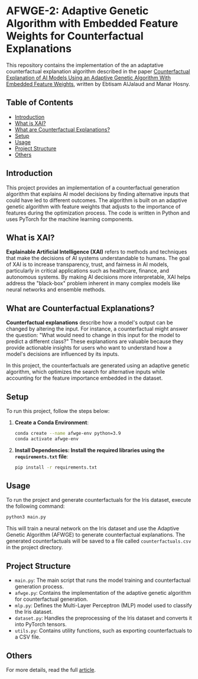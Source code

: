 # AFWGE-2: Adaptive Genetic Algorithm with Embedded Feature Weights for Counterfactual Explanations

This repository contains the implementation of the an adaptative counterfactual explanation algorithm described in the paper [Counterfactual Explanation of AI Models Using an Adaptive Genetic Algorithm With Embedded Feature Weights](https://ieeexplore.ieee.org/document/10536083), written by Ebtisam AlJalaud and Manar Hosny.

## Table of Contents
- [Introduction](#introduction)
- [What is XAI?](#what-is-xai)
- [What are Counterfactual Explanations?](#what-are-counterfactual-explanations)
- [Setup](#setup)
- [Usage](#usage)
- [Project Structure](#project-structure)
- [Others](#others)
## Introduction

This project provides an implementation of a counterfactual generation algorithm that explains AI model decisions by finding alternative inputs that could have led to different outcomes. The algorithm is built on an adaptive genetic algorithm with feature weights that adjusts to the importance of features during the optimization process. The code is written in Python and uses PyTorch for the machine learning components.

## What is XAI?

**Explainable Artificial Intelligence (XAI)** refers to methods and techniques that make the decisions of AI systems understandable to humans. The goal of XAI is to increase transparency, trust, and fairness in AI models, particularly in critical applications such as healthcare, finance, and autonomous systems. By making AI decisions more interpretable, XAI helps address the "black-box" problem inherent in many complex models like neural networks and ensemble methods.

## What are Counterfactual Explanations?

**Counterfactual explanations** describe how a model's output can be changed by altering the input. For instance, a counterfactual might answer the question: "What would need to change in this input for the model to predict a different class?" These explanations are valuable because they provide actionable insights for users who want to understand how a model's decisions are influenced by its inputs.

In this project, the counterfactuals are generated using an adaptive genetic algorithm, which optimizes the search for alternative inputs while accounting for the feature importance embedded in the dataset.

## Setup

To run this project, follow the steps below:

1. **Create a Conda Environment**:
   ```bash
   conda create --name afwge-env python=3.9
   conda activate afwge-env
   ```
2. **Install Dependencies: Install the required libraries using the `requirements.txt` file**:
   ```bash
   pip install -r requirements.txt

## Usage

To run the project and generate counterfactuals for the Iris dataset, execute the following command:
  ```bash
  python3 main.py
  ```
This will train a neural network on the Iris dataset and use the Adaptive Genetic Algorithm (AFWGE) to generate counterfactual explanations. The generated counterfactuals will be saved to a file called `counterfactuals.csv` in the project directory.

## Project Structure
- `main.py`: The main script that runs the model training and counterfactual generation process.
- `afwge.py`: Contains the implementation of the adaptive genetic algorithm for counterfactual generation.
- `mlp.py`: Defines the Multi-Layer Perceptron (MLP) model used to classify the Iris dataset.
- `dataset.py`: Handles the preprocessing of the Iris dataset and converts it into PyTorch tensors.
- `utils.py`: Contains utility functions, such as exporting counterfactuals to a CSV file.

## Others
For more details, read the full [article](https://ieeexplore.ieee.org/document/10536083).
